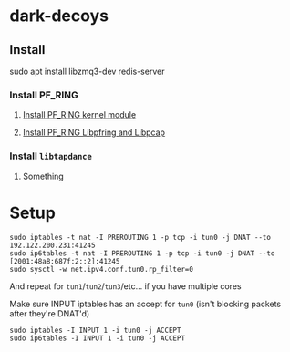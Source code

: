 # dark-decoys

## Install
sudo apt install libzmq3-dev redis-server

### Install PF_RING

1. [Install PF_RING kernel module](https://www.ntop.org/guides/pf_ring/get_started/git_installation.html#kernel-module-installation)

2. [Install PF_RING Libpfring and Libpcap](https://www.ntop.org/guides/pf_ring/get_started/git_installation.html#libpfring-and-libpcap-installation)

### Install `libtapdance`

1. Something

# Setup
```
sudo iptables -t nat -I PREROUTING 1 -p tcp -i tun0 -j DNAT --to 192.122.200.231:41245
sudo ip6tables -t nat -I PREROUTING 1 -p tcp -i tun0 -j DNAT --to [2001:48a8:687f:2::2]:41245
sudo sysctl -w net.ipv4.conf.tun0.rp_filter=0
```

And repeat for `tun1`/`tun2`/`tun3`/etc... if you have multiple cores

Make sure INPUT iptables has an accept for `tun0` (isn't blocking packets after they're DNAT'd)
```
sudo iptables -I INPUT 1 -i tun0 -j ACCEPT
sudo ip6tables -I INPUT 1 -i tun0 -j ACCEPT
```